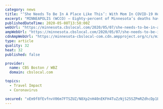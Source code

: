 ```yaml
---
category: news
title: "‘She Needs To Be In A Place Like This’: With Mom In COVID-19 Hot Spot Nursing Home, Son Puts Hope In State’s New Plan"
excerpt: "MINNEAPOLIS (WCCO) — Eighty-percent of Minnesota’s deaths have been reported in nursing homes and long-term care facilities. Gov. Tim Walz released a new plan Thursday to protect residents and workers."
publishedDateTime: 2020-05-08T13:58:00Z
webUrl: "https://minnesota.cbslocal.com/2020/05/07/she-needs-to-be-in-a-place-like-this-with-mom-in-hot-spot-nursing-home-son-puts-hope-in-states-new-plan/"
ampWebUrl: "https://minnesota.cbslocal.com/2020/05/07/she-needs-to-be-in-a-place-like-this-with-mom-in-hot-spot-nursing-home-son-puts-hope-in-states-new-plan/amp/"
cdnAmpWebUrl: "https://minnesota-cbslocal-com.cdn.ampproject.org/c/s/minnesota.cbslocal.com/2020/05/07/she-needs-to-be-in-a-place-like-this-with-mom-in-hot-spot-nursing-home-son-puts-hope-in-states-new-plan/amp/"
type: article
quality: 32
heat: 32
published: false

provider:
  name: CBS Boston / WBZ
  domain: cbslocal.com

topics:
  - Travel Impact
  - Coronavirus

secured: "xEm9f8fEvfnvV06m7FTSZUZ/N8Xp2nH40nEKFH4TuZzNjS25SZPmRZdhcDp1EsUdTwOn9JK7dd7f2JxrRjtWE/RCNRPndjcjmynZLJXYLKDDlQQkLHOp7N6sWatYzz9rYwoChQG80tIlbJwnOg2d7MIR5ojB6B095P6LtSkJMI21qHeWbYw8Dbi/pnUzFVRiS+pLvxQmRFrtE4SfKo9bsRBc8hr10JD/hnh6e3aP4SzU9fcimssXUzecMMTrTmlTad69yofGM3KVfm87vxe7WsdYZ9ppXQowD1g6hNdz0euaF//BXfk7pKFWxbtMZpK7bQvTk4tilN4CbOO34D0Y3fiZ89gR4svFicltSWacIIGTBguhym2iZSwxZRogt3ouKX+84gmUVS3tTyok6nuPXTc/iB+YsPm8oT1XdjowF0LXAHKPxeNfD7OLR4O/jeAc8I6mUBVvjQauY0fUDQ4v7Nuvy0XiAP4m4MGIwWwuwUU=;g3CDpMEkxoJQYeuy7WuHKw=="
---
```


